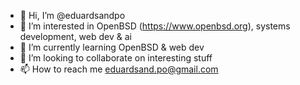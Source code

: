 - 👋 Hi, I’m @eduardsandpo
- 👀 I’m interested in OpenBSD (https://www.openbsd.org), systems development, web dev & ai
- 🌱 I’m currently learning OpenBSD & web dev
- 💞️ I’m looking to collaborate on interesting stuff 
- 📫 How to reach me eduardsand.po@gmail.com

<!---
eduardsandpo/eduardsandpo is a ✨ special ✨ repository because its `README.md` (this file) appears on your GitHub profile.
You can click the Preview link to take a look at your changes.
--->
